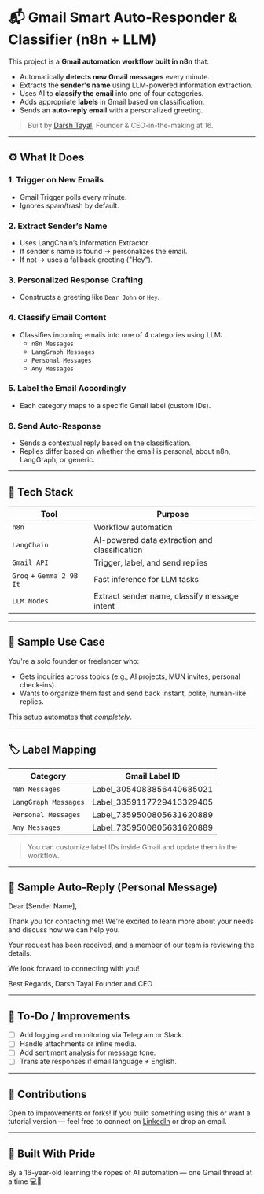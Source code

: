 # 📬 Gmail Smart Auto-Responder & Classifier (n8n + LLM)

This project is a **Gmail automation workflow built in n8n** that:
- Automatically **detects new Gmail messages** every minute.
- Extracts the **sender's name** using LLM-powered information extraction.
- Uses AI to **classify the email** into one of four categories.
- Adds appropriate **labels** in Gmail based on classification.
- Sends an **auto-reply email** with a personalized greeting.

> Built by [Darsh Tayal](https://www.linkedin.com/in/darsh-tayal-48442b25a/), Founder & CEO-in-the-making at 16.

---

## ⚙️ What It Does

### 1. Trigger on New Emails
- Gmail Trigger polls every minute.
- Ignores spam/trash by default.

### 2. Extract Sender’s Name
- Uses LangChain’s Information Extractor.
- If sender's name is found → personalizes the email.
- If not → uses a fallback greeting ("Hey").

### 3. Personalized Response Crafting
- Constructs a greeting like `Dear John` or `Hey`.

### 4. Classify Email Content
- Classifies incoming emails into one of 4 categories using LLM:
  - `n8n Messages`
  - `LangGraph Messages`
  - `Personal Messages`
  - `Any Messages`

### 5. Label the Email Accordingly
- Each category maps to a specific Gmail label (custom IDs).

### 6. Send Auto-Response
- Sends a contextual reply based on the classification.
- Replies differ based on whether the email is personal, about n8n, LangGraph, or generic.

---

## 🧠 Tech Stack

| Tool         | Purpose                                   |
|--------------|-------------------------------------------|
| `n8n`        | Workflow automation                       |
| `LangChain`  | AI-powered data extraction and classification |
| `Gmail API`  | Trigger, label, and send replies          |
| `Groq` + `Gemma 2 9B It` | Fast inference for LLM tasks  |
| `LLM Nodes`  | Extract sender name, classify message intent |

---

## 🧪 Sample Use Case

You're a solo founder or freelancer who:
- Gets inquiries across topics (e.g., AI projects, MUN invites, personal check-ins).
- Wants to organize them fast and send back instant, polite, human-like replies.

This setup automates that *completely*.

---

## 🏷️ Label Mapping

| Category           | Gmail Label ID                  |
|--------------------|----------------------------------|
| `n8n Messages`     | Label_3054083856440685021       |
| `LangGraph Messages` | Label_3359117729413329405    |
| `Personal Messages`| Label_7359500805631620889       |
| `Any Messages`     | Label_7359500805631620889       |

> You can customize label IDs inside Gmail and update them in the workflow.

---

## 📨 Sample Auto-Reply (Personal Message)

Dear [Sender Name],

Thank you for contacting me! We're excited to learn more about your needs and discuss how we can help you.

Your request has been received, and a member of our team is reviewing the details.

We look forward to connecting with you!

<For personal messages>
Best Regards,
Darsh Tayal
Founder and CEO


---

## 🚀 To-Do / Improvements

- [ ] Add logging and monitoring via Telegram or Slack.
- [ ] Handle attachments or inline media.
- [ ] Add sentiment analysis for message tone.
- [ ] Translate responses if email language ≠ English.

---

## 🤝 Contributions

Open to improvements or forks! If you build something using this or want a tutorial version — feel free to connect on [LinkedIn](https://www.linkedin.com/in/darsh-tayal-48442b25a/) or drop an email.

---

## 🧒 Built With Pride

By a 16-year-old learning the ropes of AI automation — one Gmail thread at a time 💻🚀


